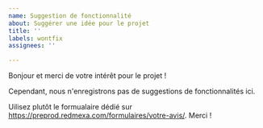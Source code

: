 ```yaml
---
name: Suggestion de fonctionnalité
about: Suggérer une idée pour le projet
title: ''
labels: wontfix
assignees: ''

---
```


Bonjour et merci de votre intérêt pour le projet !

Cependant, nous n'enregistrons pas de suggestions de fonctionnalités ici.

Uilisez plutôt le formualaire dédié sur https://preprod.redmexa.com/formulaires/votre-avis/. Merci !
